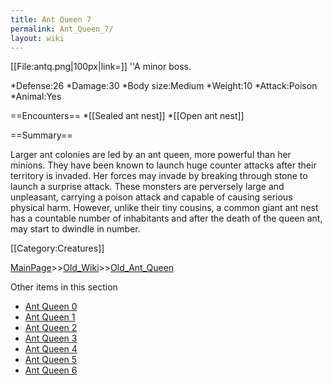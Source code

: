 ```yaml
---
title: Ant Queen 7
permalink: Ant_Queen_7/
layout: wiki
---
```

[[File:antq.png|100px|link=]]
''A minor boss.

*Defense:26
*Damage:30
*Body size:Medium
*Weight:10
*Attack:Poison
*Animal:Yes

==Encounters==
*[[Sealed ant nest]]
*[[Open ant nest]]

==Summary==

Larger ant colonies are led by an ant queen, more powerful than her minions. They have been known to launch huge counter attacks after their territory is invaded. Her forces may invade by breaking through stone to launch a surprise attack. These monsters are perversely large and unpleasant, carrying a poison attack and capable of causing serious physical harm. However, unlike their tiny cousins, a common giant ant nest has a countable number of inhabitants and after the death of the queen ant, may start to dwindle in number.

[[Category:Creatures]]

[MainPage](/keeperrl_wiki/ "wikilink")>>[Old_Wiki](/keeperrl_wiki/Old_Wiki "wikilink")>>[Old_Ant_Queen](/keeperrl_wiki/Old_Ant_Queen "wikilink")

Other items in this section
-    [Ant Queen 0](/keeperrl_wiki/Ant_Queen_0 "wikilink")
-    [Ant Queen 1](/keeperrl_wiki/Ant_Queen_1 "wikilink")
-    [Ant Queen 2](/keeperrl_wiki/Ant_Queen_2 "wikilink")
-    [Ant Queen 3](/keeperrl_wiki/Ant_Queen_3 "wikilink")
-    [Ant Queen 4](/keeperrl_wiki/Ant_Queen_4 "wikilink")
-    [Ant Queen 5](/keeperrl_wiki/Ant_Queen_5 "wikilink")
-    [Ant Queen 6](/keeperrl_wiki/Ant_Queen_6 "wikilink")
